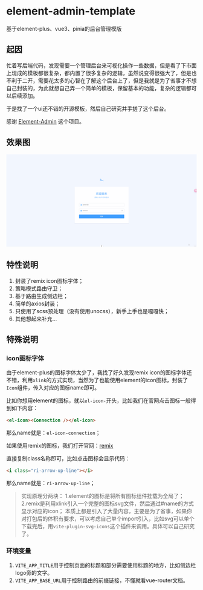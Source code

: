 # element-admin-template

基于element-plus、vue3、pinia的后台管理模版

## 起因

忙着写后端代码，发现需要一个管理后台来可视化操作一些数据，但是看了下市面上现成的模板都很复杂，都内置了很多复杂的逻辑，虽然说变得很强大了，但是也不利于二开，需要花太多的心智在了解这个后台上了，但是我就是为了省事才不想自己封装的，为此就想自己弄一个简单的模板，保留基本的功能，复杂的逻辑都可以后续添加。

于是找了一个ui还不错的开源模板，然后自己研究并手搓了这个后台。

感谢 [Element-Admin](https://github.com/KYX1234/Element-Admin) 这个项目。

## 效果图

![效果图](./docs/readme.gif)

## 特性说明

1. 封装了remix icon图标字体；
2. 策略模式路由守卫；
3. 基于路由生成侧边栏；
4. 简单的axios封装；
5. 只使用了scss预处理（没有使用unocss），新手上手也是嘎嘎快；
6. 其他想起来补充...

## 特殊说明

### icon图标字体

由于element-plus的图标字体太少了，我找了好久发现remix icon的图标字体还不错，利用`xlink`的方式实现，当然为了也能使用element的icon图标，封装了`Icon`组件，传入对应的图标name即可。

比如你想用element的图标，就以`el-icon-`开头，比如我们在官网点击图标一般得到如下内容：

```html
<el-icon><Connection /></el-icon>
```

那么name就是：`el-icon-connection`；

如果使用remix的图标，我们打开官网：[remix](https://remixicon.com/)

直接复制class名称即可，比如点击图标会显示代码：

```html
<i class="ri-arrow-up-line"></i>
```

那么name就是：`ri-arrow-up-line`；

> 实现原理分两块：
> 1.element的图标是将所有图标组件挂载为全局了；
> 2.remix是利用xlink引入一个完整的图标svg文件，然后通过#name的方式显示对应的icon；
> 本质上都是引入了大量内容，主要是为了省事，如果你对打包后的体积有要求，可以考虑自己单个import引入，比如svg可以单个下载完后，用`vite-plugin-svg-icons`这个插件来调用。具体可以自己研究了。

### 环境变量

1. `VITE_APP_TITLE`用于控制页面的标题和部分需要使用标题的地方，比如侧边栏logo旁的文字。
2. `VITE_APP_BASE_URL`用于控制路由的前缀链接，不懂就看vue-router文档。

